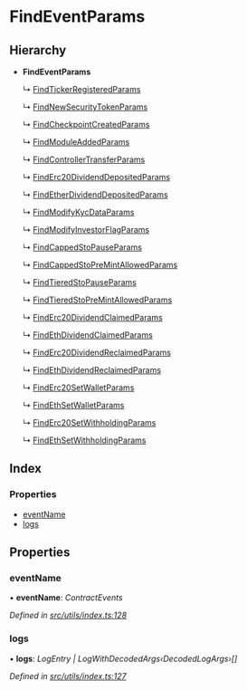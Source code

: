 # FindEventParams

## Hierarchy

* **FindEventParams**

  ↳ [FindTickerRegisteredParams](../interfaces/_utils_index_.findtickerregisteredparams.md)

  ↳ [FindNewSecurityTokenParams](../interfaces/_utils_index_.findnewsecuritytokenparams.md)

  ↳ [FindCheckpointCreatedParams](../interfaces/_utils_index_.findcheckpointcreatedparams.md)

  ↳ [FindModuleAddedParams](../interfaces/_utils_index_.findmoduleaddedparams.md)

  ↳ [FindControllerTransferParams](../interfaces/_utils_index_.findcontrollertransferparams.md)

  ↳ [FindErc20DividendDepositedParams](../interfaces/_utils_index_.finderc20dividenddepositedparams.md)

  ↳ [FindEtherDividendDepositedParams](../interfaces/_utils_index_.findetherdividenddepositedparams.md)

  ↳ [FindModifyKycDataParams](../interfaces/_utils_index_.findmodifykycdataparams.md)

  ↳ [FindModifyInvestorFlagParams](../interfaces/_utils_index_.findmodifyinvestorflagparams.md)

  ↳ [FindCappedStoPauseParams](../interfaces/_utils_index_.findcappedstopauseparams.md)

  ↳ [FindCappedStoPreMintAllowedParams](../interfaces/_utils_index_.findcappedstopremintallowedparams.md)

  ↳ [FindTieredStoPauseParams](../interfaces/_utils_index_.findtieredstopauseparams.md)

  ↳ [FindTieredStoPreMintAllowedParams](../interfaces/_utils_index_.findtieredstopremintallowedparams.md)

  ↳ [FindErc20DividendClaimedParams](../interfaces/_utils_index_.finderc20dividendclaimedparams.md)

  ↳ [FindEthDividendClaimedParams](../interfaces/_utils_index_.findethdividendclaimedparams.md)

  ↳ [FindErc20DividendReclaimedParams](../interfaces/_utils_index_.finderc20dividendreclaimedparams.md)

  ↳ [FindEthDividendReclaimedParams](../interfaces/_utils_index_.findethdividendreclaimedparams.md)

  ↳ [FindErc20SetWalletParams](../interfaces/_utils_index_.finderc20setwalletparams.md)

  ↳ [FindEthSetWalletParams](../interfaces/_utils_index_.findethsetwalletparams.md)

  ↳ [FindErc20SetWithholdingParams](../interfaces/_utils_index_.finderc20setwithholdingparams.md)

  ↳ [FindEthSetWithholdingParams](../interfaces/_utils_index_.findethsetwithholdingparams.md)

## Index

### Properties

* [eventName](../interfaces/_utils_index_.findeventparams.md#eventname)
* [logs](../interfaces/_utils_index_.findeventparams.md#logs)

## Properties

### eventName

• **eventName**: _ContractEvents_

_Defined in_ [_src/utils/index.ts:128_](https://github.com/PolymathNetwork/polymath-sdk/blob/e8bbc1e/src/utils/index.ts#L128)

### logs

• **logs**: _LogEntry \| LogWithDecodedArgs‹DecodedLogArgs›\[\]_

_Defined in_ [_src/utils/index.ts:127_](https://github.com/PolymathNetwork/polymath-sdk/blob/e8bbc1e/src/utils/index.ts#L127)

